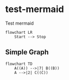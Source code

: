 # test-mermaid
Test mermaid

```mermaid
flowchart LR
    Start --> Stop
```

## Simple Graph

```mermaid
flowchart TD
    A((A)) -->|7| B((B))
    A -->|2| C((C))
```
